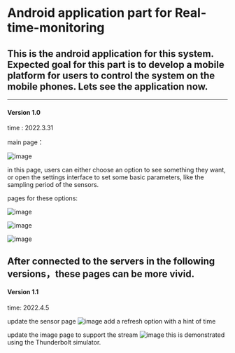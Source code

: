 # Android application part for Real-time-monitoring
## This is the android application for this system. Expected goal for this part is to develop a mobile platform for users to control the system on the mobile phones. Lets see the application now.
---
#### Version 1.0
time : 2022.3.31

main page：

![image](https://user-images.githubusercontent.com/48510316/161437552-06adb305-ca50-40b4-9096-c053c3eb6e0b.png)

in this page, users can either choose an option to see something they want, or open the settings interface to set some basic parameters, like the sampling period of the sensors.

pages for these options:

![image](https://user-images.githubusercontent.com/48510316/161437671-d924392b-0047-4e0a-9630-9c1d824b5eeb.png)

![image](https://user-images.githubusercontent.com/48510316/161437689-a4acc1a1-9419-466c-8f1c-11969c43c850.png)

![image](https://user-images.githubusercontent.com/48510316/161437716-6b356180-f669-4c31-a54b-2ae074ab973d.png)

After connected to the servers in the following versions，these pages can be more vivid.
---
#### Version 1.1
time: 2022.4.5

update the sensor page
![image](https://user-images.githubusercontent.com/48510316/161882624-20e8788c-f983-43f1-8253-2d9e48cc1e19.png)
add a refresh option with a hint of time

update the image page to support the stream
![image](https://user-images.githubusercontent.com/48510316/161882864-65102878-da6c-457f-9796-4a1707d01ccf.png)
this is demonstrated using the Thunderbolt simulator.



